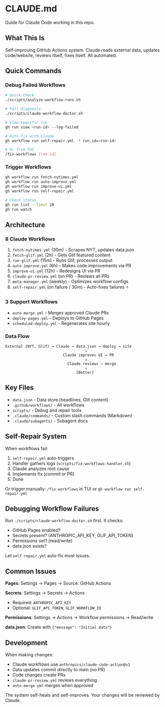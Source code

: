 # CLAUDE.md

Guide for Claude Code working in this repo.

## What This Is

Self-improving GitHub Actions system. Claude reads external data, updates code/website, reviews itself, fixes itself. All automated.

## Quick Commands

### Debug Failed Workflows
```bash
# Quick check
./scripts/analyze-workflow-runs.sh

# Full diagnosis
./scripts/claude-workflow-doctor.sh

# View specific run
gh run view <run-id> --log-failed

# Auto-fix with Claude
gh workflow run self-repair.yml -f run_id=<run-id>

# Or from TUI
/fix-workflows [run-id]
```

### Trigger Workflows
```bash
gh workflow run fetch-nytimes.yml
gh workflow run auto-improve.yml
gh workflow run improve-ui.yml
gh workflow run self-repair.yml

# Check status
gh run list --limit 20
gh run watch
```

## Architecture

### 8 Claude Workflows

1. `fetch-nytimes.yml` (30m) - Scrapes NYT, updates data.json
2. `fetch-glif.yml` (2h) - Gets Glif featured content
3. `run-glif.yml` (15m) - Runs Glif, processes output
4. `auto-improve.yml` (6h) - Makes code improvements via PR
5. `improve-ui.yml` (12h) - Redesigns UI via PR
6. `claude-pr-review.yml` (on PR) - Reviews all PRs
7. `meta-manager.yml` (weekly) - Optimizes workflow configs
8. `self-repair.yml` (on failure / 30m) - Auto-fixes failures ⭐

### 3 Support Workflows

- `auto-merge.yml` - Merges approved Claude PRs
- `deploy-pages.yml` - Deploys to GitHub Pages
- `scheduled-deploy.yml` - Regenerates site hourly

### Data Flow

```
External (NYT, Glif) → Claude → data.json → deploy → site
                                    ↓
                          Claude improves UI → PR
                                    ↓
                            Claude reviews → merge
                                    ↓
                                [Better]
```

## Key Files

- `data.json` - Data store (headlines, Glif content)
- `.github/workflows/` - All workflows
- `scripts/` - Debug and repair tools
- `.claude/commands/` - Custom slash commands (Markdown)
- `.claude/subagents/` - Subagent docs

## Self-Repair System

When workflows fail:

1. `self-repair.yml` auto-triggers
2. Handler gathers logs (`scripts/fix-workflows-handler.sh`)
3. Claude analyzes root cause
4. Implements fix (commit or PR)
5. Done

Or trigger manually: `/fix-workflows` in TUI or `gh workflow run self-repair.yml`

## Debugging Workflow Failures

Run `./scripts/claude-workflow-doctor.sh` first. It checks:
- GitHub Pages enabled?
- Secrets present? (ANTHROPIC_API_KEY, GLIF_API_TOKEN)
- Permissions set? (read/write)
- data.json exists?

Let `self-repair.yml` auto-fix most issues.

## Common Issues

**Pages**: Settings → Pages → Source: GitHub Actions

**Secrets**: Settings → Secrets → Actions
- Required: `ANTHROPIC_API_KEY`
- Optional: `GLIF_API_TOKEN`, `GLIF_WORKFLOW_ID`

**Permissions**: Settings → Actions → Workflow permissions → Read/write

**data.json**: Create with `{"message": "Initial data"}`

## Development

When making changes:
- Claude workflows use `anthropics/claude-code-action@v1`
- Data updates commit directly to main (no PR)
- Code changes create PRs
- `claude-pr-review.yml` reviews everything
- `auto-merge.yml` merges when approved

The system self-heals and self-improves. Your changes will be reviewed by Claude.
